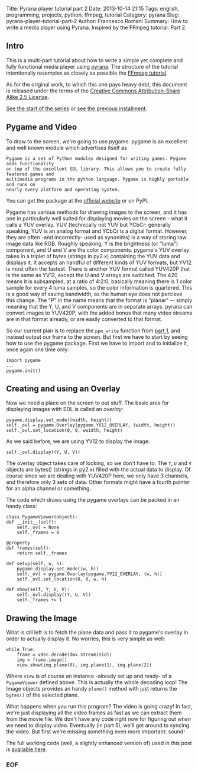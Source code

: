 Title: Pyrana player tutorial part 2
Date: 2013-10-14 21:15
Tags: english, programming, projects, python, ffmpeg, tutorial
Category: pyrana
Slug: pyrana-player-tutorial-part-2
Author: Francesco Romani
Summary: How to write a media player using Pyrana. Inspired by the FFmpeg tutorial. Part 2.


Intro
-----

This is a multi-part tutorial about how to write a simple yet complete and fully functional
media player using [pyrana](http://bitbucket.org/mojaves/pyrana).
The structure of the tutorial intentionally resemples as closely as possible
the [FFmpeg tutorial](http://dranger.com/ffmpeg/tutorial01.html).

As for the original work, to which this one pays heavy debt, this document is released under
the terms of the [Creative Commons Attribution-Share Alike 2.5 License](http://creativecommons.org/licenses/by-sa/2.5/).

[See the start of the series](http://mojaves.github.io/pyrana-player-tutorial-part-1.html)
or
[see the previous installment](http://mojaves.github.io/pyrana-player-tutorial-part-1.html).

<!-- more -->

Pygame and Video
----------------

To draw to the screen, we're going to use pygame. pygame is an excellent and well known
module which advertises itself as

    
    Pygame is a set of Python modules designed for writing games. Pygame adds functionality
    on top of the excellent SDL library. This allows you to create fully featured games and
    multimedia programs in the python language. Pygame is highly portable and runs on
    nearly every platform and operating system.
    

You can get the package at the [official website](http://www.pygame.org) or on PyPI.

Pygame has various methods for drawing images to the screen, and it has one in
particularly well suited for displaying movies on the screen - what it calls a
YUV overlay. YUV (technically not YUV but YCbCr: generally speaking, YUV is an
analog format and YCbCr is a digital format. However, they are often -and incorrectly-
used as synonims) is a way of storing raw image data like RGB. Roughly speaking, Y is the
brightness (or "luma") component, and U and V are the color components.
pygame's YUV overlay takes in a triplet of bytes (strings in py2.x) containing the YUV
data and displays it. It accepts an handful of different kinds of YUV formats, but YV12
is most often the fastest. There is another YUV format called YUV420P that is the same as YV12,
except the U and V arrays are switched. The 420 means it is subsampled,
at a ratio of 4:2:0, basically meaning there is 1 color sample for every 4
luma samples, so the color information is quartered. This is a good way of saving bandwidth, as the human
eye does not percieve this change. The "P" in the name means that the format
is "planar" -- simply meaning that the Y, U, and V components are in separate
arrays. pyrana can convert images to YUV420P, with the added bonus that many
video streams are in that format already, or are easily converted to that
format. 

So our current plan is to replace the `ppm_write` function from
[part 1](http://mojaves.github.io/pyrana-player-tutorial-part-1.html),
and instead output our frame to the screen. But first we have to start by
seeing how to use the pygame package.
First we have to import and to initialize it, once again one time only:

    
    import pygame
    ...
    pygame.init()
    

Creating and using an Overlay
-----------------------------

Now we need a place on the screen to put stuff. The basic area for displaying
images with SDL is called an *overlay*:

    
    pygame.display.set_mode((width, height))
    self._ovl = pygame.Overlay(pygame.YV12_OVERLAY, (width, height))
    self._ovl.set_location(0, 0, wwidth, height)
    
    
As we said before, we are using YV12 to display the image:

    
    self._ovl.display((Y, U, V))
       

The overlay object takes care of locking, so we don't have to. The `Y`, `U`
and `V` objects are bytes() (strings in py2.x) filled with the actual data to display.
Of course since we are dealing with YUV420P here, we only have 3 channels, and therefore
only 3 sets of data. Other formats might have a fourth pointer for an alpha channel
or something.

The code which draws using the pygame overlays can be packed in an handy class:

    
    class PygameViewer(object):
    def __init__(self):
        self._ovl = None
        self._frames = 0

    @property
    def frames(self):
        return self._frames

    def setup(self, w, h):
        pygame.display.set_mode((w, h))
        self._ovl = pygame.Overlay(pygame.YV12_OVERLAY, (w, h))
        self._ovl.set_location(0, 0, w, h)

    def show(self, Y, U, V):
        self._ovl.display((Y, U, V))
        self._frames += 1
    


Drawing the Image
-----------------

What is stil left is to fetch the plane data and pass it to pygame's overlay in order
to actually display it. No worries, this is very simple as well:

    
    while True:
        frame = vdec.decode(dmx.stream(sid))
        img = frame.image()
        view.show(img.plane(0), img.plane(1), img.plane(2))
    

Where `view` is of course an instance -already set up and ready- of a `PygameViewer`
defined above.
This is actually the whole decoding loop! The Image objects provides an handy
`plane()` method with just returns the `bytes()` of the selected plane.
    

What happens when you run this program? The video is going crazy! In fact,
we're just displaying all the video frames as fast as we can extract them from
the movie file. We don't have any code right now for figuring out _when_ we
need to display video. Eventually (in part 5), we'll get around to syncing
the video. But first we're missing something even more important: sound! 

The full working code (well, a slightly enhanced version of) used in this
post is [available here](https://github.com/mojaves/pyrana/blob/master/examples/11_compat_video_pygame.py).

<script src="https://gist.github.com/mojaves/6980465.js"></script>

### EOF

